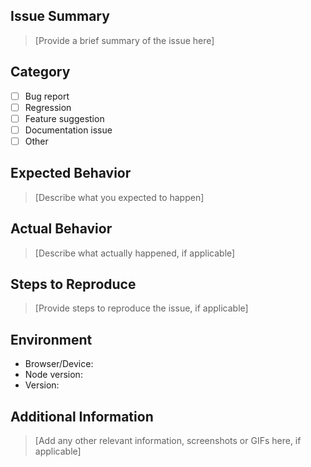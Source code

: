 ## Issue Summary

> [Provide a brief summary of the issue here]

## Category

- [ ] Bug report
- [ ] Regression
- [ ] Feature suggestion
- [ ] Documentation issue
- [ ] Other

## Expected Behavior

> [Describe what you expected to happen]

## Actual Behavior

> [Describe what actually happened, if applicable]

## Steps to Reproduce

> [Provide steps to reproduce the issue, if applicable]

## Environment

- Browser/Device:
- Node version:
- Version:

## Additional Information

> [Add any other relevant information, screenshots or GIFs here, if applicable]
